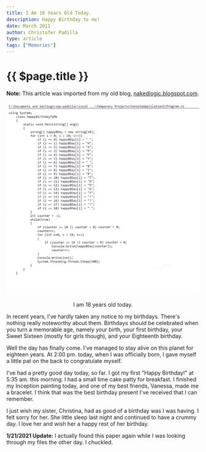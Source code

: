 ```yaml
---
title: I Am 18 Years Old Today.
description: Happy Birthday to me!
date: March 2011
author: Christofer Padilla
type: article
tags: ["Memories"]
---
```


# {{ $page.title }}

<div class="info"><b>Note:</b> This article was imported from my old blog, <a href="http://nakedlogic.blogspot.com/2011/03/i-am-18-years-old-today.html">nakedlogic.blogspot.com</a>.</div>

![Birthday Program](/images/birthdayprogram.jpg)

<p style="text-align:center">I am 18 years old today.<p>

In recent years, I've hardly taken any notice to my birthdays. There's nothing really noteworthy about them. Birthdays should be celebrated when you turn a memorable age, namely your birth, your first birthday, your Sweet Sixteen (mostly for girls though), and your Eighteenth birthday.

Well the day has finally come. I've managed to stay alive on this planet for eighteen years. At 2:00 pm. today, when I was officially born, I gave myself a little pat on the back to congratulate myself.

I've had a pretty good day today, so far. I got my first "Happy Birthday!" at 5:35 am. this morning. I had a small lime cake patty for breakfast. I finished my Inception painting today, and one of my best friends, Vanessa, made me a bracelet. I think that was the best birthday present I've received that I can remember.

I just wish my sister, Christina, had as good of a birthday was I was having. I felt sorry for her. She little sleep last night and continued to have a crummy day. I love her and wish her a happy rest of her birthday.

<div class="info"><b>1/21/2021 Update:</b> I actually found this paper again while I was looking through my files the other day. I chuckled.</div>

<TagLinks />

<Comments />

